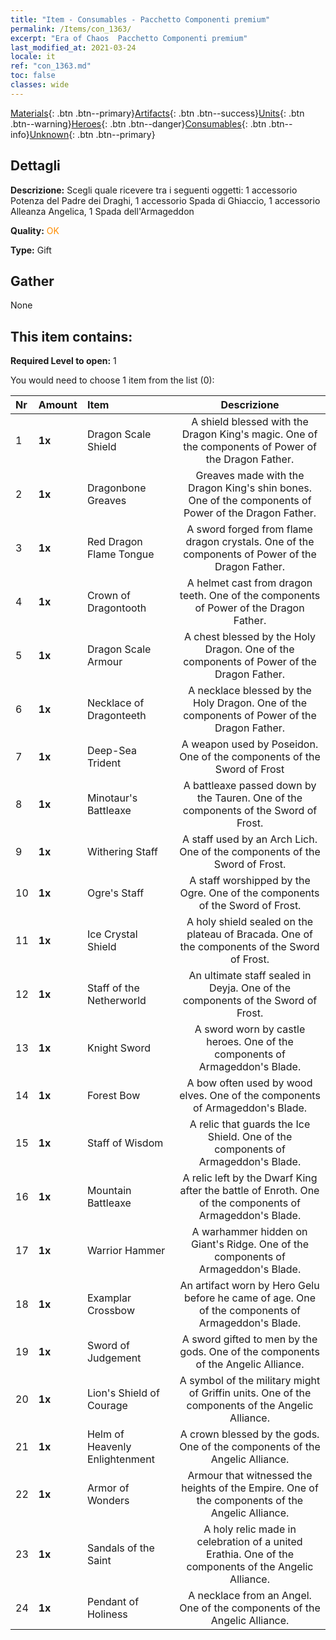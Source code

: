 ```yaml
---
title: "Item - Consumables - Pacchetto Componenti premium"
permalink: /Items/con_1363/
excerpt: "Era of Chaos  Pacchetto Componenti premium"
last_modified_at: 2021-03-24
locale: it
ref: "con_1363.md"
toc: false
classes: wide
---
```

 [Materials](/it/Items/){: .btn .btn--primary}[Artifacts](/it/Items/Artifacts/){: .btn .btn--success}[Units](/it/Items/Units/){: .btn .btn--warning}[Heroes](/it/Items/Heroes/){: .btn .btn--danger}[Consumables](/it/Items/Consumables/){: .btn .btn--info}[Unknown](/it/Items/Unknown/){: .btn .btn--primary}

## Dettagli
 **Descrizione:** Scegli quale ricevere tra i seguenti oggetti: 1 accessorio Potenza del Padre dei Draghi, 1 accessorio Spada di Ghiaccio, 1 accessorio Alleanza Angelica, 1 Spada dell'Armageddon

 **Quality:** <span style="color: #FF8C00">OK</span>

 **Type:** Gift

## Gather

  None

## This item contains:

 **Required Level to open:** 1

 You would need to choose 1 item from the list (0):

  | Nr | Amount |     Item    | Descrizione |
  |:---|:-------|:------------|:-----------:|
  | 1 |  **1x** | Dragon Scale Shield | A shield blessed with the Dragon King's magic. One of the components of Power of the Dragon Father.  | 
  | 2 |  **1x** | Dragonbone Greaves | Greaves made with the Dragon King's shin bones. One of the components of Power of the Dragon Father.  | 
  | 3 |  **1x** | Red Dragon Flame Tongue | A sword forged from flame dragon crystals. One of the components of Power of the Dragon Father.  | 
  | 4 |  **1x** | Crown of Dragontooth | A helmet cast from dragon teeth. One of the components of Power of the Dragon Father.  | 
  | 5 |  **1x** | Dragon Scale Armour | A chest blessed by the Holy Dragon. One of the components of Power of the Dragon Father.  | 
  | 6 |  **1x** | Necklace of Dragonteeth | A necklace blessed by the Holy Dragon. One of the components of Power of the Dragon Father.  | 
  | 7 |  **1x** | Deep-Sea Trident | A weapon used by Poseidon. One of the components of the Sword of Frost  | 
  | 8 |  **1x** | Minotaur's Battleaxe | A battleaxe passed down by the Tauren. One of the components of the Sword of Frost.  | 
  | 9 |  **1x** | Withering Staff | A staff used by an Arch Lich. One of the components of the Sword of Frost.  | 
  | 10 |  **1x** | Ogre's Staff | A staff worshipped by the Ogre. One of the components of the Sword of Frost.  | 
  | 11 |  **1x** | Ice Crystal Shield | A holy shield sealed on the plateau of Bracada. One of the components of the Sword of Frost.  | 
  | 12 |  **1x** | Staff of the Netherworld | An ultimate staff sealed in Deyja. One of the components of the Sword of Frost.  | 
  | 13 |  **1x** | Knight Sword | A sword worn by castle heroes. One of the components of Armageddon's Blade.  | 
  | 14 |  **1x** | Forest Bow | A bow often used by wood elves. One of the components of Armageddon's Blade.  | 
  | 15 |  **1x** | Staff of Wisdom | A relic that guards the Ice Shield. One of the components of Armageddon's Blade.  | 
  | 16 |  **1x** | Mountain Battleaxe | A relic left by the Dwarf King after the battle of Enroth. One of the components of Armageddon's Blade.  | 
  | 17 |  **1x** | Warrior Hammer | A warhammer hidden on Giant's Ridge. One of the components of Armageddon's Blade.  | 
  | 18 |  **1x** | Examplar Crossbow | An artifact worn by Hero Gelu before he came of age. One of the components of Armageddon's Blade.  | 
  | 19 |  **1x** | Sword of Judgement | A sword gifted to men by the gods. One of the components of the Angelic Alliance.  | 
  | 20 |  **1x** | Lion's Shield of Courage | A symbol of the military might of Griffin units. One of the components of the Angelic Alliance.  | 
  | 21 |  **1x** | Helm of Heavenly Enlightenment | A crown blessed by the gods. One of the components of the Angelic Alliance.  | 
  | 22 |  **1x** | Armor of Wonders | Armour that witnessed the heights of the Empire. One of the components of the Angelic Alliance.  | 
  | 23 |  **1x** | Sandals of the Saint | A holy relic made in celebration of a united Erathia. One of the components of the Angelic Alliance.  | 
  | 24 |  **1x** | Pendant of Holiness | A necklace from an Angel. One of the components of the Angelic Alliance.  | 
